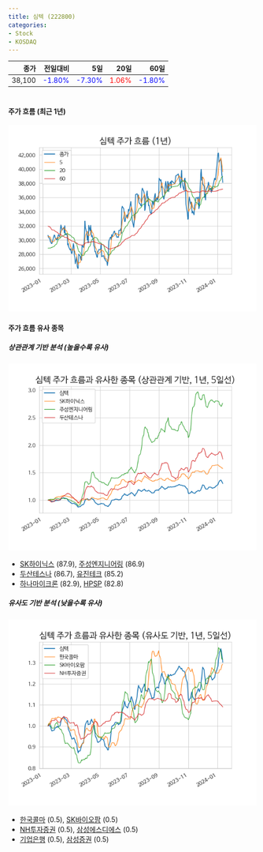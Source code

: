 ```yaml
---
title: 심텍 (222800)
categories:
- Stock
- KOSDAQ
---
```


|종가|전일대비|5일|20일|60일|
|---:|-------:|--:|---:|---:|
|38,100|<span style="color: blue">-1.80%</span>|<span style="color: blue">-7.30%</span>|<span style="color: red">1.06%</span>|<span style="color: blue">-1.80%</span>|

<!-- more -->
#
#### 주가 흐름 (최근 1년)
![222800](/assets/images/stock/222800.png)


#### 주가 흐름 유사 종목


##### 상관관계 기반 분석 (높을수록 유사)
![222800](/assets/images/stock/222800_corr.png)
- [SK하이닉스](/000660/) (87.9), [주성엔지니어링](/036930/) (86.9)
- [두산테스나](/131970/) (86.7), [유진테크](/084370/) (85.2)
- [하나마이크론](/067310/) (82.9), [HPSP](/403870/) (82.8)


##### 유사도 기반 분석 (낮을수록 유사)	
![222800](/assets/images/stock/222800_sim.png)
- [한국콜마](/161890/) (0.5), [SK바이오팜](/326030/) (0.5)
- [NH투자증권](/005940/) (0.5), [삼성에스디에스](/018260/) (0.5)
- [기업은행](/024110/) (0.5), [삼성증권](/016360/) (0.5)